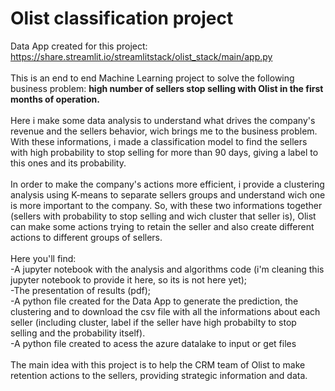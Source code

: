 # Olist classification project
Data App created for this project: https://share.streamlit.io/streamlitstack/olist_stack/main/app.py<br><br>
This is an end to end Machine Learning project to solve the following business problem: <b>high number of sellers stop selling with Olist in the first months of operation.</b><br><br>
Here i make some data analysis to understand what drives the company's revenue and the sellers behavior, wich brings me to the business problem. With these informations, i made a classification model to find the sellers with high probability to stop selling for more than 90 days, giving a label to this ones and its probability.<br><br> 
In order to make the company's actions more efficient, i provide a clustering analysis using K-means to separate sellers groups and understand wich one is more important to the company. So, with these two informations together (sellers with probability to stop selling and wich cluster that seller is), Olist can make some actions trying to retain the seller and also create different actions to different groups of sellers.<br><br>
Here you'll find:<br>
-A jupyter notebook with the analysis and algorithms code (i'm cleaning this jupyter notebook to provide it here, so its is not here yet);<br>
-The presentation of results (pdf);<br>
-A python file created for the Data App to generate the prediction, the clustering and to download the csv file with all the informations about each seller (including cluster, label if the seller have high probabilty to stop selling and the probability itself).<br>
-A python file created to acess the azure datalake to input or get files<br><br>
The main idea with this project is to help the CRM team of Olist to make retention actions to the sellers, providing strategic information and data.
